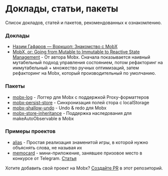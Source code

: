 # Доклады, статьи, пакеты

Список докладов, статей и пакетов, рекомендованных к ознакомлению.

### Доклады
- [Назим Гафаров — Воркшоп: Знакомство с MobX](https://www.youtube.com/watch?v=gXy1H3yZtSA)
- [MobX, or: Going from Mutable to Immutable to Reactive State Management](https://www.youtube.com/watch?v=ZHxFrbK3VB0) - От автора Mobx. Сначала показывается наивный мутабельный подход управления состоянием, потом рефакторинг на иммутабельный + множество ручных оптимизаций, затем рефакторинг на Mobx, который производительный по умолчанию.

### Пакеты
- [mobx-log](https://github.com/kubk/mobx-log) - Логгер для Mobx с поддержкой Proxy-форматтеров
- [mobx-persist-store](https://github.com/quarrant/mobx-persist-store) - Синхронизация полей стора с localStorage
- [mobx-shallow-undo](https://github.com/httptoolkit/mobx-shallow-undo/) - Undo & redo для Mobx 
- [mobx-store-inheritance](https://github.com/inoyakaigor/mobx-store-inheritance) - Поддержка наследования для makeAutoObservable в Mobx

### Примеры проектов
- [alias](https://github.com/kubk/alias) - Простая реализация знаменитой игры, в которой нужно объяснять слова, не называя их 
- [memocard](https://github.com/kubk/memocard) - мини-приложение, занявшее призовое место в конкурсе от Telegram. [Статья](https://habr.com/ru/articles/779508/)

Хотите добавить свой проект на Mobx? [Создайте PR](https://github.com/mobx-cookbook/mobx-cookbook.github.io/pulls) в этот репозиторий.
